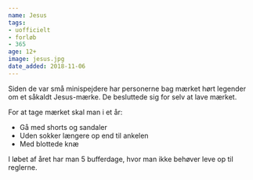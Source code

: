 ```yaml
---
name: Jesus
tags:
- uofficielt
- forløb
- 365
age: 12+
image: jesus.jpg
date_added: 2018-11-06
---
```

Siden de var små minispejdere har personerne bag mærket hørt legender om et såkaldt Jesus-mærke.
De besluttede sig for selv at lave mærket.

For at tage mærket skal man i et år:

- Gå med shorts og sandaler
- Uden sokker længere op end til ankelen
- Med blottede knæ

I løbet af året har man 5 bufferdage, hvor man ikke behøver leve op til reglerne.
